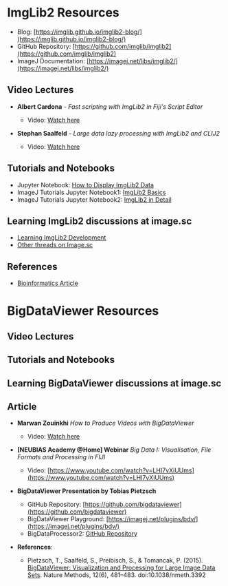 # ImgLib2 Resources

- Blog: [https://imglib.github.io/imglib2-blog/](https://imglib.github.io/imglib2-blog/)
- GitHub Repository: [https://github.com/imglib/imglib2](https://github.com/imglib/imglib2)
- ImageJ Documentation: [https://imagej.net/libs/imglib2/](https://imagej.net/libs/imglib2/)

## Video Lectures

- **Albert Cardona** - *Fast scripting with ImgLib2 in Fiji's Script Editor*
  - Video: [Watch here](https://www.youtube.com/watch?v=vokM-yvBx8M)

- **Stephan Saalfeld** - *Large data lazy processing with ImgLib2 and CLIJ2*
  - Video: [Watch here](https://www.youtube.com/watch?v=kSQI_JnQUfs)

## Tutorials and Notebooks

- Jupyter Notebook: [How to Display ImgLib2 Data](https://imglib.github.io/imglib2-blog/imglib2/jupyter/notebook/2022/09/14/how-to-display-imglib2-data.html)
- ImageJ Tutorials Jupyter Notebook1: [ImgLib2 Basics](https://github.com/imagej/tutorials/blob/master/notebooks/1-Using-ImageJ/3-ImgLib2-Basics.ipynb)
- ImageJ Tutorials Jupyter Notebook2: [ImgLib2 in Detail](https://github.com/imagej/tutorials/blob/master/notebooks/3-Advanced-Topics/2-ImgLib2-in-Detail.ipynb)


## Learning ImgLib2 discussions at image.sc

- [Learning ImgLib2 Development](https://forum.image.sc/t/learning-imglib2-development/24833)
- [Other threads on Image.sc](https://forum.image.sc/search?expanded=true&q=imglib2)

## References 

- [Bioinformatics Article](https://academic.oup.com/bioinformatics/article)


# BigDataViewer Resources

## Video Lectures

 
## Tutorials and Notebooks

## Learning BigDataViewer discussions at image.sc
 
## Article


- **Marwan Zouinkhi** *How to Produce Videos with BigDataViewer*   
  - Video: [Watch here](https://www.youtube.com/watch?v=vXu4ZOboEio)

- **[NEUBIAS Academy @Home] Webinar** *Big Data I: Visualisation, File Formats and Processing in FIJI* 
  - Video: [https://www.youtube.com/watch?v=LHI7vXiUUms](https://www.youtube.com/watch?v=LHI7vXiUUms)

- **BigDataViewer Presentation by Tobias Pietzsch**
  - GitHub Repository: [https://github.com/bigdataviewer](https://github.com/bigdataviewer)
  - BigDataViewer Playground: [https://imagej.net/plugins/bdv/](https://imagej.net/plugins/bdv/)
  - BigDataProcessor2: [GitHub Repository](https://github.com/bigdataviewer/BigDataProcessor2)

- **References**:
  - Pietzsch, T., Saalfeld, S., Preibisch, S., & Tomancak, P. (2015). [BigDataViewer: Visualization and Processing for Large Image Data Sets](https://www.nature.com/articles/nmeth.3392). Nature Methods, 12(6), 481–483. doi:10.1038/nmeth.3392
